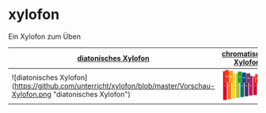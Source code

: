 # xylofon
Ein Xylofon zum Üben

| [diatonisches Xylofon](/xylofon/Xylofon.html "ohne Halbtöne") | [chromatisches Xylofon](/xylofon/Xylofon.html "mit Halbtönen") |
| ------ | ------ |
| ![diatonisches Xylofon] (https://github.com/unterricht/xylofon/blob/master/Vorschau-Xylofon.png "diatonisches Xylofon") | ![chromatisches Xylofon](https://github.com/unterricht/xylofon/blob/master/Vorschau-Xylofon12.png "chromatisches Xylofon") |
